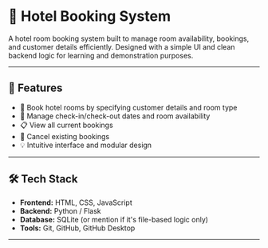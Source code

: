 # 🏨 Hotel Booking System

A hotel room booking system built to manage room availability, bookings, and customer details efficiently. Designed with a simple UI and clean backend logic for learning and demonstration purposes.

---

## 🚀 Features

- 🧾 Book hotel rooms by specifying customer details and room type
- 📆 Manage check-in/check-out dates and room availability
- 📋 View all current bookings
- 🧹 Cancel existing bookings
- 💡 Intuitive interface and modular design

---

## 🛠️ Tech Stack

- **Frontend:** HTML, CSS, JavaScript
- **Backend:** Python / Flask
- **Database:** SQLite (or mention if it's file-based logic only)
- **Tools:** Git, GitHub, GitHub Desktop

---

